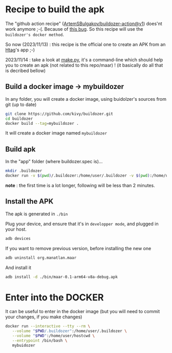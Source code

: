 # Recipe to build the apk

The "github action recipe" ([ArtemSBulgakov/buildozer-action@v1](https://github.com/ArtemSBulgakov/buildozer-action)) does'nt work anymore ;-(. Because of [this bug](https://github.com/ArtemSBulgakov/buildozer-action/issues/34). So this recipe will use the `buildozer's docker method`.

So now (2023/11/13) : this recipe is the official one to create an APK from an [Htag](https://github.com/manatlan/htag)'s app ;-)

2023/11/14 : take a look at [make.py](make.md), it's a command-line which should help you to create an apk (not related to this repo/maar) ! (it basically do all that is decribed bellow)

## Build a docker image -> mybuildozer
In any folder, you will create a docker image, using buidolzer's sources from git (up to date)
```bash
git clone https://github.com/kivy/buildozer.git
cd buildozer
docker build --tag=mybuildozer .
```
It will create a docker image named `mybuildozer`

## Build apk
In the "app" folder (where buildozer.spec is)...
```bash
mkdir .buildozer
docker run -v $(pwd)/.buildozer:/home/user/.buildozer -v $(pwd):/home/user/hostcwd mybuildozer android debug
```
**note** : the first time is a lot longer, following will be less than 2 minutes.

## Install the APK
The apk is generated in `./bin`

Plug your device, and ensure that it's in `developper mode`, and plugged in your host.
```bash
adb devices
```

If you want to remove previous version, before installing the new one
```bash
adb uninstall org.manatlan.maar
```

And install it
```bash
adb install -d ./bin/maar-0.1-arm64-v8a-debug.apk
```


# Enter into the DOCKER
It can be useful to enter in the docker image (but you will need to commit your changes, if you make changes)
```bash
docker run --interactive --tty --rm \
   --volume "$PWD/.buildozer":/home/user/.buildozer \
   --volume "$PWD":/home/user/hostcwd \
   --entrypoint /bin/bash \
   mybuidozer
```


